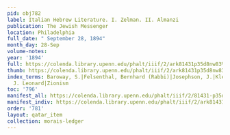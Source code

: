 ```yaml
---
pid: obj782
label: Italian Hebrew Literature. I. Zelman. II. Almanzi
publication: The Jewish Messenger
location: Philadelphia
full_date: " September 28, 1894"
month_day: 28-Sep
volume-notes:
year: '1894'
full: https://colenda.library.upenn.edu/phalt/iiif/2/ark81431p35d8nw83%2FSHA256E-s8471783--81bb6abfd7c06df654aa8ac0a02d1bbfc529e7289e8a0dd71c2c6ba81d620224.jpeg/full/3500,/0/default.jpg
thumb: https://colenda.library.upenn.edu/phalt/iiif/2/ark81431p35d8nw83%2FSHA256E-s8471783--81bb6abfd7c06df654aa8ac0a02d1bbfc529e7289e8a0dd71c2c6ba81d620224.jpeg/full/!200,200/0/default.jpg
index_terms: Baroway, S.|Felsenthal, Bernhard (Rabbi)|Josephson, J.|Klein, Moses|Levy,
  J. Leonard|Zionism
toc: '796'
manifest_all: https://colenda.library.upenn.edu/phalt/iiif/2/81431-p35d8nw83/manifest
manifest_indiv: https://colenda.library.upenn.edu/phalt/iiif/2/ark81431p35d8nw83%2FSHA256E-s8471783--81bb6abfd7c06df654aa8ac0a02d1bbfc529e7289e8a0dd71c2c6ba81d620224.jpeg
order: '781'
layout: qatar_item
collection: morais-ledger
---
```

